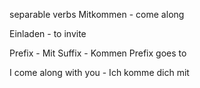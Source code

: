 separable verbs
Mitkommen - come along

Einladen - to invite

Prefix - Mit
Suffix - Kommen
Prefix goes to 

I come along with you - Ich komme dich mit